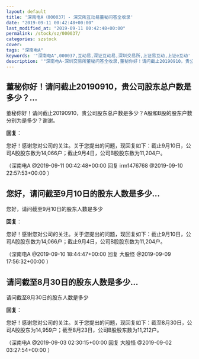 ```yaml
---
layout: default
title: '深南电A（000037）- 深交所互动易董秘问答全收录'
date: "2019-09-11 00:42:48+00:00"
last_modified_at: "2019-09-11 00:42:48+00:00"
permalink: /stock/sz/000037/
categories: szstock
cover: 
tags: "深南电A"
keywords: '"深南电A",000037,互动易,深证互动易,深圳交易所,上证易互动,上证e互动'
description: '"深南电A-深圳交易所董秘问答全收录,董秘你好！请问截止20190910，贵公司股东总户数是多少？A股和B股的股东户数分别为是多少？谢谢。"'
---
```


## 董秘你好！请问截止20190910，贵公司股东总户数是多少？...

董秘你好！请问截止20190910，贵公司股东总户数是多少？A股和B股的股东户数分别为是多少？谢谢。

**回复**：

您好！感谢您对公司的关注。关于您提出的问题，现回复如下：截止9月10日，公司A股股东数为14,066户；截止9月4日，公司B股股东数为11,204户。 

（深南电A  @2019-09-11 00:42:48+00:00 回复 irm1476768  @2019-09-10 22:57:53+00:00 ）

## 您好，请问截至9月10日的股东人数是多少...

您好，请问截至9月10日的股东人数是多少

**回复**：

您好！感谢您对公司的关注。关于您提出的问题，现回复如下：截止9月10日，公司A股股东数为14,066户；截止9月4日，公司B股股东数为11,204户。 

（深南电A  @2019-09-10 18:44:47+00:00 回复 大股怪  @2019-09-09 17:56:32+00:00 ）

## 请问截至8月30日的股东人数是多少...

请问截至8月30日的股东人数是多少

**回复**：

您好！感谢您对公司的关注。关于您提出的问题，现回复如下：截至8月30日，公司A股股东为14,959户；截至8月23日，公司B股股东数为11,212户。 

（深南电A  @2019-09-03 02:30:15+00:00 回复 大股怪  @2019-09-02 03:27:54+00:00 ）

